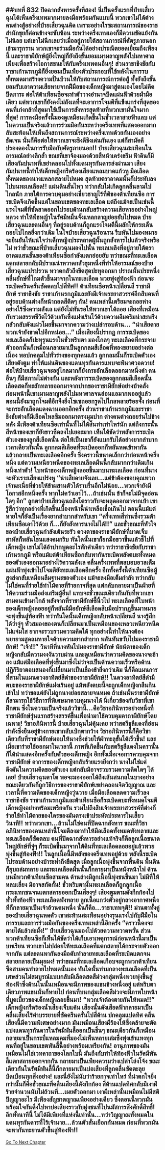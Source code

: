 ##บทที่ 832 ปิดฉากสังหารครั้งที่สอง!
นี่เป็นครั้งแรกที่ป๋ายเสี่ยวฉุนได้เห็นครึ่งเทพมากมายลงมือพร้อมกันแบบนี้ พวกเขาไม่ได้ต่างคนต่างสู้อย่างที่ป๋ายเสี่ยวฉุนคิด เพราะอย่างไรซะสถานการณ์ของราชสำนักขุยก็ค่อนข้างจะซับซ้อน ระหว่างครึ่งเทพเองก็มีความขัดแย้งกันไม่น้อย
แต่เขาไม่นึกเลยว่าเมื่ออยู่ภายใต้สถานการณ์ที่ศัตรูภายนอกเข้ามารุกราน พวกเขาจะร่วมมือกันได้อย่างประณีตยอดเยี่ยมถึงเพียงนี้ และราชาผียักษ์ผู้ยิ่งใหญ่ก็ยังถึงขั้นยอมเผาผลาญพลังไปมหาศาลเพียงเพื่อสร้างโอกาสชนะให้กับครึ่งเทพคนอื่นๆ!
ส่วนราชาชิงชัยกับราชาเก้านรกภูมิก็ยิ่งยอมเป็นเพียงตัวประกอบที่ใช้พลังในการรบทั้งหมดมาสร้างความปั่นป่วนให้กับสถานการณ์การต่อสู้ ทั้งยังถึงขั้นยอมรับเอาความเสียหายจากฝีมือของเด็กหญิงมาสู่ตนเองโดยไม่คิดปัดภาระ ต่อให้ต้าเทียนซือจะทำตัววางอำนาจปิดแผ่นฟ้าด้วยฝ่ามือเดียว แต่พวกเขาก็ยังคงไม่ลังเลที่จะเอาการโจมตีที่แข็งแกร่งที่สุดของคนที่เก่งกล้าที่สุดมาใช้เป็นการสังหารสุดท้ายที่พวกเขามั่นใจมากที่สุด!
การลงมือครั้งนี้มองดูเหมือนเกิดขึ้นในชั่วเวลาสายฟ้าแลบ แต่ในความเป็นจริงแล้วการร่วมมือกันระหว่างครึ่งเทพที่แสดงออกมากลับสะท้อนให้เห็นถึงสถานการณ์ระหว่างครึ่งเทพด้วยกันเองอย่างชัดเจน นั่นก็คือต่อให้พวกเขาจะชิงดีชิงเด่นกันเอง แต่ก็สามัคคีปรองดองในการรับมือกับศัตรูภายนอก!!
ป๋ายเสี่ยวฉุนสะเทือนในอารมณ์อย่างลึกล้ำ ขณะที่เขาจ้องมองด้วยสีหน้าเคร่งขรึม ฟ้าดินก็มีเสียงกัมปนาทที่เขย่าคลอนไปทั้งแดนทุรกันดารส่งผ่านมา เสียงกัมปนาทนี้ทำให้เด็กหญิงกรีดร้องเสียงแหลมบาดแก้วหู มือเลือดทั้งหมดของนางแหลกสลายไปหมด สุดท้ายตราอาคมนั้นก็ประทับลงไปบนทะเลเลือด!!
แผ่นดินสั่นไหว ทว่ากลับไม่เกิดลูกคลื่นลามไปไกลนัก ภายใต้การควบคุมอย่างเชี่ยวชาญไร้ที่ติของต้าเทียนซือ การระเบิดจึงเกิดขึ้นแค่ในขอบเขตของทะเลเลือด แต่ถึงแม้จะเป็นเช่นนี้ แรงโจมตีที่ซัดสาดออกไปรอบด้านกลับสร้างความเสียหายอย่างใหญ่หลวง ทำให้พืชหญ้าในรัศมีหมื่นจั้งแหลกลาญย่อยยับไปหมด
ป๋ายเสี่ยวฉุนและคนอื่นๆ ที่อยู่รอบด้านก็ถูกแรงโจมตีนี้ผลักให้กระเด็นถอยไปไกลยิ่งกว่าเดิม ในใจป๋ายเสี่ยวฉุนร้อนรน รีบหันไปมองหมายจะยืนยันให้แน่ใจว่าเด็กหญิงประหลาดผู้นั้นถูกสังหารไปแล้วจริงหรือไม่
ทว่าชั่วขณะที่ป๋ายเสี่ยวฉุนมองไปนั้น ทะเลเพลิงที่อยู่ภายใต้ตราอาคมแสนชั้นของต้าเทียนซือกำลังแตกย่อยยับ ทว่าขณะที่ทะเลเลือดแตกสลายกลับมีปราณน่าหวาดกลัวขุมหนึ่งที่ทำให้อารมณ์ของป๋ายเสี่ยวฉุนแปรปรวน หวาดกลัวถึงขีดสุดปะทุออกมา ปราณนั้นประหนึ่งคลื่นยักษ์ที่โถมตัวขึ้นมาจากในทะเลเลือด พวยพุ่งสู่ท้องฟ้า ก่อนจะระเบิดครืนครั่นซัดตลบไปสี่ทิศ!!
ต้าเทียนซือหน้าเปลี่ยนสี ราชาผียักษ์ ราชาชิงชัย ราชาเก้านรกภูมิและยังมีเจ้าพระยาสวรรค์อีกสิบคนที่อยู่รอบด้านต่างก็หน้าถอดสีติดๆ กัน!
คนเหล่านี้เตรียมจะถอยห่างอย่างไร้ซึ่งความลังเล แต่ยังไม่ทันรอให้พวกเขาได้ถอย เสียงที่เหมือนกับรวมสรรพชีวิตไว้ด้วยกันซึ่งแฝงเร้นไว้ด้วยความอึมครึมน่าสะพรึงกลัวกลับดังแผ่วโผยขึ้นมาจากความว่างเปล่ารอบด้าน...
“น่าเสียดาย พวกเจ้ายังขาดไปอีกหน่อย...” เมื่อเสียงนี้ปรากฏ การระเบิดของทะเลเลือดก็ปะทุรุนแรงในชั่วพริบตา มองไกลๆ ทะเลเลือดที่กระจายตัวออกนั้นก็เหมือนกลายมาเป็นลูกกลมสีเลือดที่พองขยายอย่างต่อเนื่อง พอปกคลุมไปทั่วร่างของทุกคนแล้ว ลูกกลมนั้นก็ระเบิดตัวเองเสียงดังตูม ทำให้แผ่นดินของแดนทุรกันดารแทบจะพินาศวอดวาย!
ต่อให้ป๋ายเสี่ยวฉุนจะอยู่ไกลมากก็ยังกระอักเลือดออกมาหนึ่งคำ คนอื่นๆ ก็มีสภาพไม่ต่างกัน และหลังการระเบิดของลูกกลมสีเลือดนั้น เลือดสดก็ทะลักทลายออกมาจากปากของราชาผียักษ์อย่างบ้าคลั่ง ก่อนหน้านี้เขาเผาผลาญพลังไปมหาศาลจนอ่อนแอมากพออยู่แล้ว ตอนนี้ยังมาถูกโจมตีอีกจึงยิ่งโซเซถอยกรูดไปไกลหลายร้อยจั้ง ก่อนที่จะกระอักเลือดแดงฉานออกอีกครั้ง
ส่วนราชาเก้านรกภูมิและราชาชิงชัยต่างก็มีเลือดไหลซึมออกมาตรงมุมปาก ต่างคนต่างถอยร่นไปข้างหลัง มีเพียงต้าเทียนซือเท่านั้นที่ไม่ได้สิ้นท่าเท่าไหร่นัก แต่ถึงกระนั้นสีหน้าของเขาก็ยังขาวซีดลงไปเยอะมาก เห็นได้ชัดว่าพลังการระเบิดตัวเองของลูกสีเลือดนั้น ต่อให้เป็นเขาก็ยังแบกรับได้อย่างยากลำบาก
เวลาเดียวกันนั้น ลูกกลมสีเลือดที่ระเบิดออกก็พลันหดเข้าหากันแล้วกลายเป็นทะเลเลือดอีกครั้ง ซึ่งคราวนี้ขนาดเล็กกว่าก่อนหน้าครึ่งหนึ่ง แต่ความเหนียวหนืดของทะเลเลือดผืนนี้กลับมากกว่าเดิมเกินหนึ่งเท่าตัว!
ใบหน้าของเด็กหญิงลอยขึ้นมาบนทะเลเลือด ก่อนที่นางจะหัวเราะเสียงแปร่งหู
“น่าเสียดายจังเลย...แต่ข้าต้องขอบคุณพวกเจ้านะเนี่ยที่ช่วยให้ข้าผสานตัวได้ราบรื่นอีกไม่น้อย...พวกเจ้ายังมีโอกาสอีกหนึ่งครั้ง หากไม่คว้าเอาไว้...ถ้าเช่นนั้น ข้าก็จะไม่มีจุดอ่อนใดๆ อีก”
ลูกตาป๋ายเสี่ยวฉุนถลึงโตราวกับจะหลุดออกมาจากเบ้า เขารู้สึกว่าทุกอย่างที่เกิดขึ้นเบื้องหน้านี้น่าเหลือเชื่อเกินไป ตอนนี้แม้แต่หายใจก็ยังเป็นเรื่องยากลำบากสำหรับเขา
“ครึ่งเทพสี่ท่านซึ่งรวมต้าเทียนซือเอาไว้ด้วย ก็...ก็ยังสังหารนางไม่ได้!!”
และชั่วขณะที่หัวใจของป๋ายเสี่ยวฉุนกำลังเต้นระรัว ดวงตาของราชาผียักษ์ที่บาดเจ็บสาหัสก็พลันโชนแสงคมกริบ ทันใดนั้นเขาก็ยกมือขวาขึ้นแล้วชี้ไปที่เด็กหญิง
เขาไม่ได้อ้าปากพูดอะไรสักคำเดียว ทว่าราชาชิงชัยกับราชาเก้านรกภูมิ หรือแม้แต่ต้าเทียนซือกลับพากันระเบิดพลังตบะทั้งหมดของตัวเองออกมาอย่างไร้ความลังเล คลื่นครึ่งเทพที่ตลบอบอวลเต็มแผ่นฟ้าพุ่งเข้าไปโจมตียังทะเลเลือดอีกครั้ง
อีกทั้งครั้งนี้ต้าเทียนซือผู้สูงส่งกลับเหมือนลืมฐานะของตัวเอง แม้จะลงมือเต็มกำลัง ทว่ากลับไม่ใช่คนที่ร่ายใช้ท่าไม้ตายที่ร้ายกาจที่สุด แต่กลับกลายมาเป็นฝ่ายที่ให้ความร่วมมือส่งเสริมผู้อื่น!
แทบจะชั่วขณะเดียวกันกับที่พวกเขาสามคนเข้ามาใกล้ หลังจากที่ราชาผียักษ์ชี้นิ้วไป ทะเลเลือดที่ใบหน้าของเด็กหญิงลอยอยู่ก็พลันมีมือยักษ์สีเลือดสิบมือปรากฏขึ้นมาหมายจะพุ่งขึ้นสู่ท้องฟ้า ทว่าทันใดนั้นเด็กหญิงกลับหน้าเปลี่ยนสี นางรู้สึกได้ว่าจู่ๆ หัวสมองของตนก็เปลี่ยนมาเป็นเหมือนของเหลวเหนียวหนืด ไม่แจ่มใส ยากจะรวบรวมความคิดได้
ทุกอย่างนี้ทำให้นางต้องพยายามสูดลมหายใจด้วยความยากลำบาก พลันหันขวับไปมองราชาผียักษ์!
“เจ้า!!”
วินาทีที่นางหันไปมองราชาผียักษ์ นัยน์ตาของเด็กหญิงกลับมีความงงงันวาบผ่าน และดูเหมือนว่าความคิดของนางจะช้าลง แม้แต่มือเลือดที่พุ่งขึ้นมาซึ่งไม่ว่าจะเป็นด้านความเร็วหรือด้านปฏิกิริยาตอบสนองก็เปลี่ยนมาเป็นเชื่องช้ายิ่งกว่าเดิม
นี่ก็คือแผนการที่สามในแผนดวงอาทิตย์สีดำของราชาผียักษ์!!
ในดวงอาทิตย์สีดำมีตบะของราชาผียักษ์แฝงเร้นอยู่ แม้พลังตบะนี้จะถูกเด็กหญิงกลืนกินเข้าไป ทว่าขอแค่ยังไม่ถูกนางย่อยสลายจนหมด ถ้าเช่นนั้นราชาผียักษ์ก็สามารถใช้วิธีการที่พิเศษมาควบคุมนางได้ นี่เกี่ยวข้องกับวิชาที่เขาฝึกตน ซึ่งในความเป็นจริงแล้ววิชานี้...คือวิชาอภินิหารอย่างหนึ่งที่ราชาผียักษ์รุ่นแรกสร้างสรรค์ขึ้นเพื่อนำมาใช้ควบคุมคาถาผียักษ์โดยเฉพาะ!
วิชาอภินิหารนี้ ป๋ายเสี่ยวฉุนไม่คุ้นเคย ทว่าสตรีธุลีแดงที่อ่อนกำลังซึ่งยืนอยู่ข้างกายเขากลับเบิกตากว้าง วิชาอภินิหารนี้ก็คือวิชาเดียวกับที่ราชาผียักษ์มอบให้นางซึ่งช่วยให้ฝ่าทะลุขั้นได้เร็วขึ้น!
และเมื่อเขาร่ายใช้ออกมาในเวลานี้ ภาพที่เกิดขึ้นกับสตรีธุลีแดงในครานั้นก็ได้นำแสดงอีกครั้งกับตัวของเด็กหญิง อีกทั้งเมื่อเจอการควบคุมจากราชาผียักษ์ อาการของเด็กหญิงกลับร้ายแรงยิ่งกว่า นางไม่ใช่แค่ดึงดันในความคิดของตัวเอง แต่กลับมิอาจรวบรวมความคิดใดๆ ได้เลย!
ป๋ายเสี่ยวฉุนตาโต พอจะมองออกได้ถึงเส้นสนกลในบางอย่าง ขณะเดียวกันก็ถูกวิธีการของราชาผียักษ์เขย่าคลอนจิตวิญญาณ และเวลานี้ที่ความคิดของเด็กหญิงวุ่นวาย เมื่อมือเลือดลดความเร็วลง ราชาชิงชัย ราชาเก้านรกภูมิและต้าเทียนซือก็ระเบิดตบะทั้งหมดโจมตีเด็กหญิงอย่างพร้อมเพรียงกัน รวมไปถึงสิบเจ้าพระยาสวรรค์ที่ต่างก็ร่ายใช้ท่าไม้ตายของใครของมันตรงเข้าประหัตประหารในเสี้ยววินาที!!
ทว่าพวกเขา...ล้วนไม่ใช่คนที่ปิดฉากสังหาร
ขณะที่วิชาอภินิหารของคนเหล่านี้โจมตีลงมาทำให้มือเลือดทั้งหมดพังทลายและทะเลเลือดก็ซัดตลบ คนที่ปิดฉากสังหารอย่างแท้จริงก็คือลูกเนื้อขนาดใหญ่ยักษ์ที่จู่ๆ ก็ระเบิดขึ้นมาจากใต้ดินที่ทะเลเลือดลอยอยู่แล้วพวยพุ่งขึ้นสู่ท้องฟ้า!!
ในลูกเนื้อนี้มีพลังของครึ่งเทพอยู่ด้วย พลังนี้ระเบิดไปรอบด้านอย่างบ้าระห่ำถึงขีดสุด เมื่อลูกเนื้อพุ่งขึ้นจากพื้นดิน พื้นดินก็ยุบถล่มทลาย และทะเลเลือดผืนนั้นก็กลายมาเป็นหนังหน้าไฟ ด้านบนมีพวกต้าเทียนซือสามคน ด้านล่างมีลูกเนื้อนี้พุ่งชนขึ้นมา ไม่มีที่ให้หลบเลี่ยง มิอาจสกัดกั้น!
ชั่วพริบตานั้นทะเลเลือดก็ถูกลูกเนื้อกระแทกชนจนแตกสลายออกเป็นเสี่ยงๆ!
เสียงตูมตามดังกึกก้องไปทั่วทั้งท้องฟ้า ทะเลเลือดพังทลาย ลูกเนื้อแกว่งตัวอยู่กลางอากาศหนึ่งทีก็กลายมาเป็นเจ้าอ้วนคนหนึ่ง นั่นก็คือ...ราชาเทพจุติ!!
ม่านตาทั้งคู่ของป๋ายเสี่ยวฉุนหดตัว เขาสะท้านสะเทือนอย่างรุนแรงไปกับฝีมือในการรบและการร่วมมือกันของครึ่งเทพเหล่านี้อีกครั้ง
“คราวนี้คงจะตายได้แล้วล่ะมั้ง!” ป๋ายเสี่ยวฉุนมองไปด้วยความหวาดหวั่น ส่วนพวกต้าเทียนซือก็เห็นได้ชัดว่าได้เก็บเอาเหตุการณ์ก่อนหน้านี้มาเป็นบทเรียน พวกเขาไม่ปล่อยให้ทะเลเลือดที่แตกสลายได้กระจายตัวออกจากกัน แต่ละคนพากันลงมือดับทำลายทะเลเลือดที่ระเบิดแตกจนสลายกลายเป็นผุยผง!
ทว่าขณะที่ทะเลเลือดเกือบจะถูกพวกต้าเทียนซือสามคนทำลายไปหมดนั้นเอง ทันใดนั้นท่ามกลางทะเลเลือดที่เป็นเศษส่วนไม่สมบูรณ์แบบกลับมีเลือดสดสีม่วงกลุ่มหนึ่งพวยพุ่งขึ้นสู่ท้องฟ้าซึ่งด้านในนั้นเหมือนจะมีภาพของแขนข้างหนึ่งอยู่ แต่พริบตาเดียวภาพแขนนั่นก็หายไป ก่อนที่บนกลุ่มเลือดสีม่วงจะมีภาพใบหน้าที่บูดเบี้ยวของเด็กหญิงลอยขึ้นมา!
“พวกเจ้าต้องตายกันให้หมด!!” เด็กหญิงกรีดร้องน้ำเสียงเจ็บแค้น เสียงนั้นดังเสียดฟ้ากลายมาเป็นคลื่นเสียงไร้คำบรรยายที่ซัดครืนครั่นไปสี่ด้าน ปกคลุมแปดทิศ
คลื่นเสียงนี้มีความพิเศษอย่างมาก มันเหมือนเสียงผีร้องไห้ซึ่งคล้ายจะตัดแบ่งแดนทุรกันดารในรัศมีพันลี้ออกเป็นชิ้นๆ ขณะเดียวกันก็เหมือนกลายมาเป็นกระบี่แหลมคมที่มองไม่เห็นหลายเล่มซึ่งพุ่งเข้าแทงทุกคนที่อยู่ในขอบเขตพันลี้นี้อย่างพร้อมเพรียงกัน!
อานุภาพของมันเหมือนไม่ใช่เวทคาถาของโลกใบนี้ มันถึงกับทำให้ท้องฟ้าในรัศมีพันลี้แตกสลายออกจากกัน กลายมาเป็นเพียงความว่างเปล่าโล่งโจ้ง ขณะเดียวกันในรัศมีพันลี้นี้ก็กลายมาเป็นบ่อเสียงที่ลูกคลื่นซัดตะลุยบิดเบือนทุกสิ่งอย่าง!
และนี่ยังไม่นับว่าร้ายกาจเท่าไหร่ ที่น่าตกใจยิ่งกว่านั้นก็คือชั่วขณะที่คลื่นเสียงนี้ดังกึกก้อง สี่ด้านแปดทิศกลับมีเงาผีร้ายจำนวนนับไม่ถ้วนที่...เผยตัวออกมา เงาผีเหล่านั้นเหมือนไม่มีสติปัญญาอะไร มีเพียงสัญชาตญาณเพียงอย่างเดียว ซึ่งตอนนี้พวกมันพร้อมใจกันดิ่งไปหาบ่อเสียงราวกับฝูงชนที่ไปนมัสการสิ่งศักดิ์สิทธิ์!
อีกทั้งนาทีนี้ ไม่ได้มีเพียงที่แห่งนี้เท่านั้น...ทว่าวิญญาณทั้งหมดในแดนทุรกันดารที่ไร้เจ้านาย...ล้วนตัวสั่นเยือกกันหมด ก่อนที่พวกมันจะพากันทะยานตัวขึ้นสู่ท้องฟ้า!!
------


[Go To Next Chapter]( ./270.md)